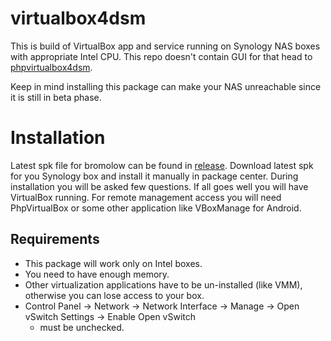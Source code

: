 # virtualbox4dsm

This is build of VirtualBox app and service running on Synology NAS boxes with appropriate Intel CPU. This repo doesn't contain GUI for that head to [phpvirtualbox4dsm](https://github.com/seba76/phpvirtualbox4dsm).

Keep in mind installing this package can make your NAS unreachable since it is still in beta phase.

# Installation

Latest spk file for bromolow can be found in [release](https://github.com/seba76/virtualbox4dsm/releases). Download latest spk for you Synology box and
install it manually in package center. During installation you will be asked few questions. If all 
goes well you will have VirtualBox running. For remote management access you will need PhpVirtualBox
or some other application like VBoxManage for Android.

## Requirements
- This package will work only on Intel boxes.
- You need to have enough memory.
- Other virtualization applications have to be un-installed (like VMM), otherwise you can lose access to your box.
- Control Panel -> Network -> Network Interface -> Manage -> Open vSwitch Settings -> Enable Open vSwitch 
	- must be unchecked.
